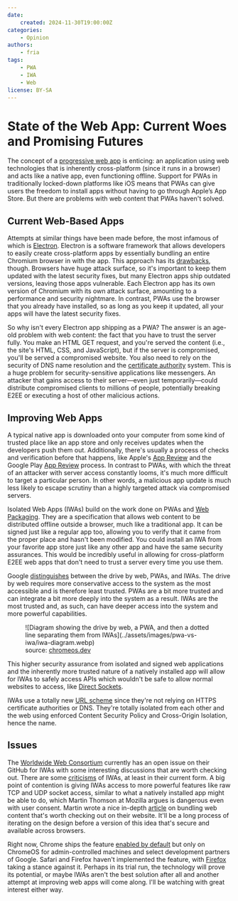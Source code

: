 ```yaml
---
date:
    created: 2024-11-30T19:00:00Z
categories:
    - Opinion
authors:
    - fria
tags:
    - PWA
    - IWA
    - Web
license: BY-SA
---
```

# State of the Web App: Current Woes and Promising Futures

The concept of a [progressive web app](https://developer.mozilla.org/en-US/docs/Web/Progressive_web_apps) is enticing: an application using web technologies that is inherently cross-platform (since it runs in a browser) and acts like a native app, even functioning offline. Support for PWAs in traditionally locked-down platforms like iOS means that PWAs can give users the freedom to install apps without having to go through Apple’s App Store. But there are problems with web content that PWAs haven't solved.<!-- more -->

## Current Web-Based Apps

Attempts at similar things have been made before, the most infamous of which is [Electron](https://www.electronjs.org). Electron is a software framework that allows developers to easily create cross-platform apps by essentially bundling an entire Chromium browser in with the app. This approach has its [drawbacks](https://usa.kaspersky.com/blog/electron-framework-security-issues/28952/?srsltid=AfmBOor_UcYY-84soHz5K2ULTmhlX44-DsIfJp_StotBrusD63MweSGO), though. Browsers have huge attack surface, so it's important to keep them updated with the latest security fixes, but many Electron apps ship outdated versions, leaving those apps vulnerable. Each Electron app has its own version of Chromium with its own attack surface, amounting to a performance and security nightmare. In contrast, PWAs use the browser that you already have installed, so as long as you keep it updated, all your apps will have the latest security fixes.

So why isn't every Electron app shipping as a PWA? The answer is an age-old problem with web content: the fact that you have to trust the server fully. You make an HTML GET request, and you're served the content (i.e., the site's HTML, CSS, and JavaScript), but if the server is compromised, you'll be served a compromised website. You also need to rely on the security of DNS name resolution and the [certificate authority](https://www.digicert.com/blog/what-is-a-certificate-authority) system. This is a huge problem for security-sensitive applications like messengers. An attacker that gains access to their server—even just temporarily—could distribute compromised clients to millions of people, potentially breaking E2EE or executing a host of other malicious actions.

## Improving Web Apps

A typical native app is downloaded onto your computer from some kind of trusted place like an app store and only receives updates when the developers push them out. Additionally, there's usually a process of checks and verification before that happens, like Apple's [App Review](https://developer.apple.com/distribute/app-review) and the Google Play [App Review](https://support.google.com/googleplay/android-developer/answer/9859455) process. In contrast to PWAs, with which the threat of an attacker with server access constantly looms, it's much more difficult to target a particular person. In other words, a malicious app update is much less likely to escape scrutiny than a highly targeted attack via compromised servers.

Isolated Web Apps (IWAs) build on the work done on PWAs and [Web Packaging](https://github.com/WICG/webpackage). They are a specification that allows web content to be distributed offline outside a browser, much like a traditional app. It can be signed just like a regular app too, allowing you to verify that it came from the proper place and hasn't been modified. You could install an IWA from your favorite app store just like any other app and have the same security assurances. This would be incredibly useful in allowing for cross-platform E2EE web apps that don't need to trust a server every time you use them.

Google [distinguishes](https://chromeos.dev/en/web/isolated-web-apps) between the drive by web, PWAs, and IWAs. The drive by web requires more conservative access to the system as the most accessible and is therefore least trusted. PWAs are a bit more trusted and can integrate a bit more deeply into the system as a result. IWAs are the most trusted and, as such, can have deeper access into the system and more powerful capabilities.

<figure markdown>
  ![Diagram showing the drive by web, a PWA, and then a dotted line separating them from IWAs](../assets/images/pwa-vs-iwa/iwa-diagram.webp)
  <figcaption>source: <a href="https://chromeos.dev/en/web/isolated-web-apps">chromeos.dev</a></figcaption>
</figure>

This higher security assurance from isolated and signed web applications and the inherently more trusted nature of a natively installed app will allow for IWAs to safely access APIs which wouldn't be safe to allow normal websites to access, like [Direct Sockets](https://github.com/WICG/direct-sockets/blob/main/docs/explainer.md).

IWAs use a totally new [URL scheme](https://github.com/WICG/isolated-web-apps/blob/main/Scheme.md) since they're not relying on HTTPS certificate authorities or DNS. They're totally isolated from each other and the web using enforced Content Security Policy and Cross-Origin Isolation, hence the name.

## Issues

The [Worldwide Web Consortium](https://www.w3.org) currently has an open issue on their GitHub for IWAs with some interesting discussions that are worth checking out. There are some [criticisms](https://github.com/w3ctag/design-reviews/issues/842#issuecomment-1989631915) of IWAs, at least in their current form. A big point of contention is giving IWAs access to more powerful features like raw TCP and UDP socket access, similar to what a natively installed app might be able to do, which Martin Thomson at Mozilla argues is dangerous even with user consent. Martin wrote a nice in-depth [article](https://lowentropy.net/posts/bundles) on bundling web content that's worth checking out on their website. It'll be a long process of iterating on the design before a version of this idea that's secure and available across browsers.

Right now, Chrome ships the feature [enabled by default](https://chromestatus.com/feature/5146307550248960) but only on ChromeOS for admin-controlled machines and select development partners of Google. Safari and Firefox haven't implemented the feature, with [Firefox](https://github.com/mozilla/standards-positions/issues/799#issuecomment-2342084330) taking a stance against it. Perhaps in its trial run, the technology will prove its potential, or maybe IWAs aren't the best solution after all and another attempt at improving web apps will come along. I'll be watching with great interest either way.
